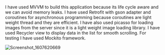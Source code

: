 I have used MVVM to build this application because its life cycle aware and we can avoid memory leaks. I have used Retrofit with gson adapter and coroutines for asynchronous programming because coroutines are light weight thread and they are efficient.
I have also used picasso for loading images from the server since it is a light weight image loading library. I have used Recycler view to display data in the list for smooth scrolling. For testing I have used Mockito framework.


![Screenshot_1607620669](https://user-images.githubusercontent.com/25362006/101806368-de814b00-3ae1-11eb-8c65-41a0ce01031f.png)


